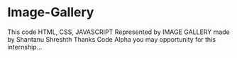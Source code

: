# Image-Gallery
This code HTML, CSS, JAVASCRIPT Represented by IMAGE GALLERY made by Shantanu Shreshth Thanks Code Alpha you may opportunity for this internship...
